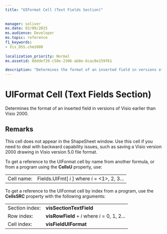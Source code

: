 ```yaml
---
title: "UIFormat Cell (Text Fields Section)"
 
 
manager: soliver
ms.date: 03/09/2015
ms.audience: Developer
ms.topic: reference
f1_keywords:
- Vis_DSS.chm1080
 
localization_priority: Normal
ms.assetid: 0dddef20-c58e-2306-ab8e-6cac8e159f61

description: "Determines the format of an inserted field in versions of Visio earlier than Visio 2000."
---
```


# UIFormat Cell (Text Fields Section)

Determines the format of an inserted field in versions of Visio earlier than Visio 2000.
  
## Remarks

This cell does not appear in the ShapeSheet window. Use this cell if you need to deal with backward capability issues, such as saving a Visio version 2000 drawing in Visio version 5.0 file format.
  
To get a reference to the UIFormat cell by name from another formula, or from a program using the **CellsU** property, use: 
  
|||
|:-----|:-----|
| Cell name:  <br/> | Fields.UIFmt[  *i*  ]            where  *i*  = <1>, 2, 3...  <br/> |
   
To get a reference to the UIFormat cell by index from a program, use the **CellsSRC** property with the following arguments: 
  
|||
|:-----|:-----|
| Section index:  <br/> |**visSectionTextField** <br/> |
| Row index:  <br/> |**visRowField** +  *i*            where  *i*  = 0, 1, 2...  <br/> |
| Cell index:  <br/> |**visFieldUIFormat** <br/> |
   

